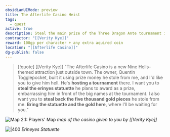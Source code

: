 ```yaml
---
obsidianUIMode: preview
title: The Afterlife Casino Heist
tags:
  - quest
active: true
description: Steal the main prize of the Three Dragon Ante tournament in the Afterlife Casino
contractor: "[[Verity Kye]]"
reward: 100gp per character + any extra aquired coin
location: "[[Afterlife Casino]]"
dg-publish: false
---
```

>[!quote] [[Verity Kye]]
>"The Afterlife Casino is a new Nine Hells–themed attraction just outside town. The owner, Quentin Togglepocket, built it using prize money he stole from me, and I'd like you to give him hell. He's **hosting a tournament** there. I want you to **steal the erinyes statuette** he plans to award as a prize, embarrassing him in front of the big names at the tournament. I also want you to **steal back the five thousand gold pieces** he stole from me. **Bring the statuette and the gold here,** where I'll be waiting for you."

![Map 2.1: Players' Map](014-02-003-player-map.webp#center)
*map of the casino given to you by [[Verity Kye]]*

![|400](02-005-golden-statuette.webp#center)
*Erineyes Statuette*